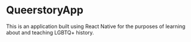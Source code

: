# QueerstoryApp
This is an application built using React Native for the purposes of learning about and teaching LGBTQ+ history.
